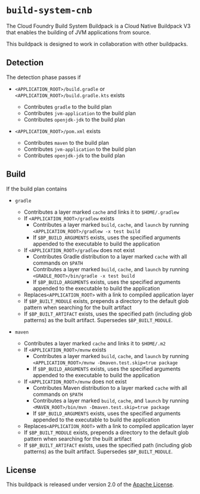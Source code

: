 # `build-system-cnb`
The Cloud Foundry Build System Buildpack is a Cloud Native Buildpack V3 that enables the building of JVM applications from source.

This buildpack is designed to work in collaboration with other buildpacks.

## Detection
The detection phase passes if

* `<APPLICATION_ROOT>/build.gradle` or `<APPLICATION_ROOT>/build.gradle.kts` exists
  * Contributes `gradle` to the build plan
  * Contributes `jvm-application` to the build plan
  * Contributes `openjdk-jdk` to the build plan

* `<APPLICATION_ROOT>/pom.xml` exists
  * Contributes `maven` to the build plan
  * Contributes `jvm-application` to the build plan
  * Contributes `openjdk-jdk` to the build plan

## Build
If the build plan contains

* `gradle`
  * Contributes a layer marked `cache` and links it to `$HOME/.gradlew`
  * If `<APPLICATION_ROOT>/gradlew` exists
    * Contributes a layer marked `build`, `cache`, and `launch` by running `<APPLICATION_ROOT>/gradlew -x test build`
    * If `$BP_BUILD_ARGUMENTS` exists, uses the specified arguments appended to the executable to build the application
  * If `<APPLICATION_ROOT>/gradlew` does not exist
    * Contributes Gradle distribution to a layer marked `cache` with all commands on `$PATH`
    * Contributes a layer marked `build`, `cache`, and `launch` by running `<GRADLE_ROOT>/bin/gradle -x test build`
    * If `$BP_BUILD_ARGUMENTS` exists, uses the specified arguments appended to the executable to build the application
  * Replaces`<APPLICATION_ROOT>` with a link to compiled application layer
  * If `$BP_BUILT_MODULE` exists, prepends a directory to the default glob pattern when searching for the built artifact
  * If `$BP_BUILT_ARTIFACT` exists, uses the specified path (including glob patterns) as the built artifact.  Supersedes `$BP_BUILT_MODULE`.

* `maven`
  * Contributes a layer marked `cache` and links it to `$HOME/.m2`
  * If `<APPLICATION_ROOT>/mvnw` exists
    * Contributes a layer marked `build`, `cache`, and `launch` by running `<APPLICATION_ROOT>/mvnw -Dmaven.test.skip=true package`
    * If `$BP_BUILD_ARGUMENTS` exists, uses the specified arguments appended to the executable to build the application
  * If `<APPLICATION_ROOT>/mvnw` does not exist
    * Contributes Maven distribution to a layer marked `cache` with all commands on `$PATH`
    * Contributes a layer marked `build`, `cache`, and `launch` by running `<MAVEN_ROOT>/bin/mvn -Dmaven.test.skip=true package`
    * If `$BP_BUILD_ARGUMENTS` exists, uses the specified arguments appended to the executable to build the application
  * Replaces`<APPLICATION_ROOT>` with a link to compiled application layer
  * If `$BP_BUILT_MODULE` exists, prepends a directory to the default glob pattern when searching for the built artifact
  * If `$BP_BUILT_ARTIFACT` exists, uses the specified path (including glob patterns) as the built artifact.  Supersedes `$BP_BUILT_MODULE`.

## License
This buildpack is released under version 2.0 of the [Apache License][a].

[a]: https://www.apache.org/licenses/LICENSE-2.0


